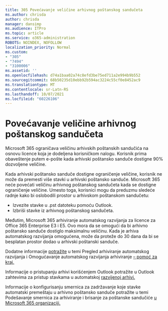 ```yaml
---
title: 305 Povećavanje veličine arhivnog poštanskog sandučeta
ms.author: chrisda
author: chrisda
manager: dansimp
ms.audience: ITPro
ms.topic: article
ms.service: o365-administration
ROBOTS: NOINDEX, NOFOLLOW
localization_priority: Normal
ms.custom:
- "305"
- "7494"
- "3100006"
ms.assetid: ''
ms.openlocfilehash: d74a1baa02a74c8efd3be75ed711a2e994b9b552
ms.sourcegitcommit: 68b50235d10ebb92b594ac3224c55cf0e8452ac9
ms.translationtype: MT
ms.contentlocale: sr-Latn-RS
ms.lasthandoff: 10/07/2021
ms.locfileid: "60226106"
---
```

# <a name="increase-the-archive-mailbox-size"></a>Povećavanje veličine arhivnog poštanskog sandučeta

Microsoft 365 ograničava veličinu arhivskih poštanskih sandučića na osnovu licence koja je dodeljena korisničkom nalogu. Korisnik prima obaveštenje putem e-pošte kada arhivski poštansko sanduče dostigne 90% dozvoljene veličine.

Kada arhivski poštansko sanduče dostigne ograničenje veličine, korisnik ne može da premesti više stavki u arhivski poštansko sanduče. Microsoft 365 neće povećati veličinu arhivnog poštanskog sandučeta kada se dostigne ograničenje veličine. Umesto toga, korisnici mogu da preduzmu sledeće radnje kako bi oslobodili prostor u arhivskom poštanskom sandučetu:

- Izvezite stavke u .pst datoteku pomoću Outlook.
- Izbriši stavke iz arhivnog poštanskog sandučeta.

Međutim, Microsoft 365 arhiviranje automatskog razvijanja za licence za Office 365 Enterprise E3 i E5. Ovo mora da se omogući da bi arhivno poštansko sanduče dostiglo maksimalnu veličinu. Kada je arhiva automatskog razvijanja omogućena, može da proteže do 30 dana da bi se besplatan prostor dodao u arhivski poštanski sanduče.

Dodatne informacije [potražite](https://docs.microsoft.com/microsoft-365/compliance/autoexpanding-archiving) u temi Pregled arhiviranje automatskog razvijanja i Omogućavanje automatskog razvijanja arhiviranje [– pomoć za kraj.](https://docs.microsoft.com/microsoft-365/compliance/enable-autoexpanding-archiving)

Informacije o pristupanju arhivi korišćenjem Outlook potražite u Outlook zahtevima za pristup stavkama u automatskoj [razvijenoj arhivi.](https://docs.microsoft.com/microsoft-365/compliance/autoexpanding-archiving#outlook-requirements-for-accessing-items-in-an-auto-expanded-archive)

Informacije o konfigurisanju smernica za zadržavanje koje stavke automatski premeštaju u arhivno poštansko sanduče potražite u temi Podešavanje smernica za arhiviranje i brisanje za poštanske sandučiće [u Microsoft 365 organizaciji.](https://docs.microsoft.com//microsoft-365/compliance/set-up-an-archive-and-deletion-policy-for-mailboxes)